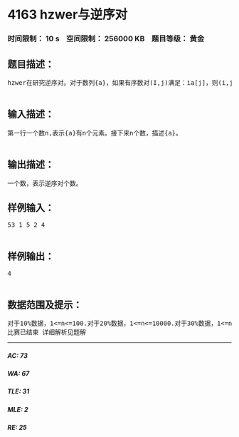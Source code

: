 # 4163 hzwer与逆序对   
### 时间限制： 10 s&nbsp;&nbsp;&nbsp;&nbsp;空间限制： 256000 KB&nbsp;&nbsp;&nbsp;&nbsp;题目等级： 黄金  
## 题目描述：  

<pre>
hzwer在研究逆序对。对于数列{a}，如果有序数对(I,j)满足：i<j,a[i]>a[j]，则(i,j)是一对逆序对。给定一个数列{a}，求逆序对个数。输入数据较大，请使用scanf代替cin读入。  

</pre>
  
  
## 输入描述：  

<pre>
第一行一个数n,表示{a}有n个元素。接下来n个数，描述{a}。  

</pre>
  
  
## 输出描述：  

<pre>
一个数，表示逆序对个数。
</pre>
  
  
## 样例输入：  

<pre>
53 1 5 2 4  

</pre>
  
  
## 样例输出：  

<pre>
4  

</pre>
  
  
## 数据范围及提示：  

<pre>
对于10%数据，1<=n<=100.对于20%数据，1<=n<=10000.对于30%数据，1<=n<=100000.对于100%数据，1<=n<=1000000,1<=a[i]<=10^8.tips:我没有想故意卡你们时限。一点这样的意思都没有。你们不要听风就是雨……  
比赛已结束 详细解析见题解
</pre>
  
  
***  

##### AC: 73  
##### WA: 67  
##### TLE: 31  
##### MLE: 2  
##### RE: 25  
